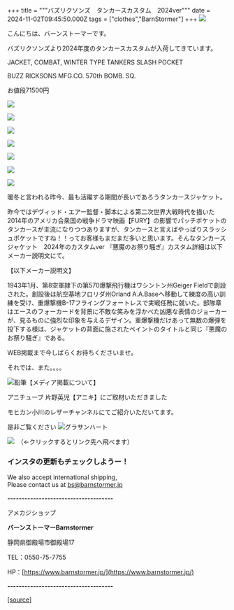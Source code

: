 +++
title = """バズリクソンズ　タンカースカスタム　2024ver"""
date = 2024-11-02T09:45:50.000Z
tags = ["clothes","BarnStormer"]
+++
[![](https://stat.ameba.jp/user_images/20231023/16/barnstormer-go/b2/03/p/o0420015015354743273.png)](https://ameblo.jp/barnstormer-go/entry-12825670498.html)

こんにちは、バーンストーマーです。

バズリクソンズより2024年度のタンカースカスタムが入荷してきています。

JACKET, COMBAT, WINTER TYPE TANKERS SLASH POCKET

BUZZ RICKSONS MFG.CO. 570th BOMB. SQ.

お値段71500円

[![](https://stat.ameba.jp/user_images/20241102/18/barnstormer-go/4f/c7/j/o0441061315505283835.jpg)](https://stat.ameba.jp/user_images/20241102/18/barnstormer-go/4f/c7/j/o0441061315505283835.jpg)

[![](https://stat.ameba.jp/user_images/20241102/18/barnstormer-go/69/f4/j/o0466070015505283839.jpg)](https://stat.ameba.jp/user_images/20241102/18/barnstormer-go/69/f4/j/o0466070015505283839.jpg)

[![](https://stat.ameba.jp/user_images/20241102/18/barnstormer-go/5b/72/j/o0449064115505283836.jpg)](https://stat.ameba.jp/user_images/20241102/18/barnstormer-go/5b/72/j/o0449064115505283836.jpg)

[![](https://stat.ameba.jp/user_images/20241102/18/barnstormer-go/91/92/j/o0466070015505283841.jpg)](https://stat.ameba.jp/user_images/20241102/18/barnstormer-go/91/92/j/o0466070015505283841.jpg)

[![](https://stat.ameba.jp/user_images/20241102/18/barnstormer-go/fe/6d/j/o0466070015505283838.jpg)](https://stat.ameba.jp/user_images/20241102/18/barnstormer-go/fe/6d/j/o0466070015505283838.jpg)

[![](https://stat.ameba.jp/user_images/20241102/18/barnstormer-go/65/1f/j/o0466070015505283843.jpg)](https://stat.ameba.jp/user_images/20241102/18/barnstormer-go/65/1f/j/o0466070015505283843.jpg)

[![](https://stat.ameba.jp/user_images/20241102/18/barnstormer-go/af/af/j/o0466070015505283844.jpg)](https://stat.ameba.jp/user_images/20241102/18/barnstormer-go/af/af/j/o0466070015505283844.jpg)

暖冬と言われる昨今、最も活躍する期間が長いであろうタンカースジャケット。

昨今ではデヴィッド・エアー監督・脚本による第二次世界大戦時代を描いた2014年のアメリカ合衆国の戦争ドラマ映画【FURY】の影響でパッチポケットのタンカースが主流になりつつありますが、タンカースと言えばやっぱりスラッシュポケットですね！！ってお客様もまだまだ多いと思います。そんなタンカースジャケット　2024年のカスタムver 『悪魔のお祭り騒ぎ』カスタム詳細は以下メーカー説明文にて。

【以下メーカー説明文】

1943年1月、第8空軍隷下の第570爆撃飛行機はワシントン州Geiger Fieldで創設された。創設後は航空基地フロリダ州Orland A.A.Baseへ移動して練度の高い訓練を受け、重爆撃機B-17フライングフォートレスで実戦任務に就いた。部隊章はエースのフォーカードを背景に不敵な笑みを浮かべた凶悪な表情のジョーカーが、見るものに強烈な印象を与えるデザイン。重爆撃機だけあって無数の爆弾を投下する様は、ジャケットの背面に施されたペイントのタイトルと同じ『悪魔のお祭り騒ぎ』である。

WEB掲載まで今しばらくお待ちくださいませ。

それでは、また。。。。

![鉛筆](https://stat100.ameba.jp/blog/ucs/img/char/char3/519.png)【メディア掲載について】

アニチューブ 片野英児【アニキ】にご取材いただきました

モヒカン小川のレザーチャンネルにてご紹介いただいてます。

是非ご覧ください ![グラサンハート](https://stat100.ameba.jp/blog/ucs/img/char/char3/148.png)

[![](https://stat.ameba.jp/user_images/20230412/16/barnstormer-go/6a/23/p/o0108010815269242493.png)](https://www.instagram.com/barnstormer_daily/)　（←クリックするとリンク先へ飛べます）

### インスタの更新もチェックしようー！

We also accept international shipping,  
Please contact us at bs@barnstormer.jp

**\-------------------------------------**

アメカジショップ

**バーンストーマーBarnstormer**

静岡県御殿場市御殿場17

TEL：0550-75-7755

HP：[https://www.barnstormer.jp/](https://www.barnstormer.jp/)

**\-------------------------------------**

[[source]](https://ameblo.jp/barnstormer-go/entry-12873569184.html)
